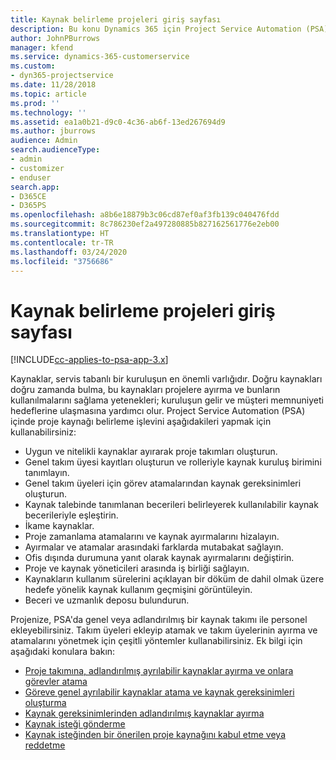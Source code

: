 ```yaml
---
title: Kaynak belirleme projeleri giriş sayfası
description: Bu konu Dynamics 365 için Project Service Automation (PSA) içindeki kaynak yönetimi özellikleri hakkında bilgi sağlar.
author: JohnPBurrows
manager: kfend
ms.service: dynamics-365-customerservice
ms.custom:
- dyn365-projectservice
ms.date: 11/28/2018
ms.topic: article
ms.prod: ''
ms.technology: ''
ms.assetid: ea1a0b21-d9c0-4c36-ab6f-13ed267694d9
ms.author: jburrows
audience: Admin
search.audienceType:
- admin
- customizer
- enduser
search.app:
- D365CE
- D365PS
ms.openlocfilehash: a8b6e18879b3c06cd87ef0af3fb139c040476fdd
ms.sourcegitcommit: 8c786230ef2a497280885b827162561776e2eb00
ms.translationtype: HT
ms.contentlocale: tr-TR
ms.lasthandoff: 03/24/2020
ms.locfileid: "3756686"
---
```

# <a name="resourcing-projects-home-page"></a>Kaynak belirleme projeleri giriş sayfası

[!INCLUDE[cc-applies-to-psa-app-3.x](../includes/cc-applies-to-psa-app-3x.md)]

Kaynaklar, servis tabanlı bir kuruluşun en önemli varlığıdır. Doğru kaynakları doğru zamanda bulma, bu kaynakları projelere ayırma ve bunların kullanılmalarını sağlama yetenekleri; kuruluşun gelir ve müşteri memnuniyeti hedeflerine ulaşmasına yardımcı olur. Project Service Automation (PSA) içinde proje kaynağı belirleme işlevini aşağıdakileri yapmak için kullanabilirsiniz:

- Uygun ve nitelikli kaynaklar ayırarak proje takımları oluşturun.
- Genel takım üyesi kayıtları oluşturun ve rolleriyle kaynak kuruluş birimini tanımlayın.
- Genel takım üyeleri için görev atamalarından kaynak gereksinimleri oluşturun.
- Kaynak talebinde tanımlanan becerileri belirleyerek kullanılabilir kaynak becerileriyle eşleştirin.
- İkame kaynaklar.
- Proje zamanlama atamalarını ve kaynak ayırmalarını hizalayın.
- Ayırmalar ve atamalar arasındaki farklarda mutabakat sağlayın.
- Ofis dışında durumuna yanıt olarak kaynak ayırmalarını değiştirin.
- Proje ve kaynak yöneticileri arasında iş birliği sağlayın.
- Kaynakların kullanım sürelerini açıklayan bir döküm de dahil olmak üzere hedefe yönelik kaynak kullanım geçmişini görüntüleyin.
- Beceri ve uzmanlık deposu bulundurun.


Projenize, PSA'da genel veya adlandırılmış bir kaynak takımı ile personel ekleyebilirsiniz. Takım üyeleri ekleyip atamak ve takım üyelerinin ayırma ve atamalarını yönetmek için çeşitli yöntemler kullanabilirsiniz. Ek bilgi için aşağıdaki konulara bakın:

- [Proje takımına, adlandırılmış ayrılabilir kaynaklar ayırma ve onlara görevler atama](assign-named-bookable-resource.md)
- [Göreve genel ayrılabilir kaynaklar atama ve kaynak gereksinimleri oluşturma](assign-generic-bookable-resource.md)
- [Kaynak gereksinimlerinden adlandırılmış kaynaklar ayırma](book-named-resource.md)
- [Kaynak isteği gönderme](submit-resource-request.md)
- [Kaynak isteğinden bir önerilen proje kaynağını kabul etme veya reddetme](accept-reject-proposed-resource.md)
